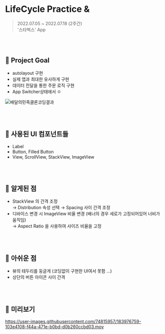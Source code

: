 # LifeCycle Practice & 
> 2022.07.05 ~ 2022.07.18 (2주간) <br/>
> '스타벅스' App


<br/><br/>

## 📌 Project Goal
- autolayout 구현<br/>
- 실제 앱과 최대한 유사하게 구현 <br/>
- 데이터 전달을 통한 주문 로직 구현 <br/>
- App Switcher상태에서  ㅇ<br/>


![배달의민족클론코딩결과](https://user-images.githubusercontent.com/74815957/177373846-6c56ba21-a84c-4af5-99f3-c185b3479955.png)


<br/><br/>
## 📌 사용된 UI 컴포넌트들
- Label
- Button, Filled Button
- View, ScrollView, StackView, ImageView


<br/><br/>
## 📌 알게된 점
- StackView 의 간격 조정 <br/>
  → Distribution 속성 선택 → Spacing 사이 간격 조정
- 디바이스 변경 시 ImageView 비율 변경 (배너의 경우 세로가 고정되어있어 너비가 움직임) <br/>
  → Aspect Ratio 을 사용하여 사이즈 비율을 고정


<br/><br/>
## 📌 아쉬운 점
- 뷰의 테두리를 둥글게 (코딩없이 구현한 UI여서 못함 …) <br/>
- 상단의 버튼 아이콘 사이 간격


<br/><br/>
## 📌 미리보기


https://user-images.githubusercontent.com/74815957/183976759-103e4108-f44a-471e-b0bd-d0b260ccbd03.mov





 <br/>
  <br/>
